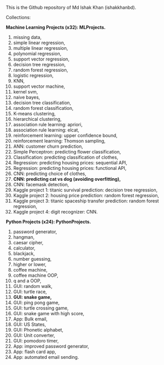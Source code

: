 This is the Github repository of Md Ishak Khan (ishakkhanbd). 

Collections:

**Machine Learning Projects (x32): MLProjects.**

1. missing data,
2. simple linear regression,
3. multiple linear regression,
4. polynomial regression,
5. support vector regression,
6. decision tree regression,
7. random forest regression,
8. logistic regression,
9. KNN,
10. support vector machine,
11. kernel svm,
12. naive bayes,
13. decision tree classification,
14. random forest classification,
15. K-means clustering,
16. hierarchical clustering,
17. association rule learning: apriori,
18. association rule learning: elcat,
19. reinforcement learning: upper confidence bound,
20. reinforcement learning: Thomson sampling,
21. ANN: customer churn prediction,
22. Simple Perceptron: predicting flower classification,
23. Classification: predicting classification of clothes,
24. Regression: predicting housing prices: sequential API,
25. Regression: predicting housing prices: functional API,
26. CNN: predicting choice of clothes,
27. **CNN: predicting cat vs dog (avoiding overfitting),**
28. CNN: facemask detection,
29. Kaggle project 1: titanic survival prediction: decision tree regression,
30. Kaggle project 2: housing price prediction: random forest regression,
31. Kaggle project 3: titanic spaceship transfer prediction: random forest regression,
32. Kaggle project 4: digit recognizer: CNN. 



**Python Projects (x24): PythonProjects.**

1. password generator,
2. hangman,
3. caesar cipher,
4. calculator,
5. blackjack,
6. number guessing,
7. higher or lower,
8. coffee machine,
9. coffee machine OOP,
10. q and a OOP,
11. GUI: random walk,
12. GUI: turtle race,
13. **GUI: snake game,**
14. GUI: ping pong game,
15. GUI: turtle crossing game,
16. GUI: snake game with high score,
17. App: Bulk email,
18. GUI: US States,
19. GUI: Phonetic alphabet,
20. GUI: Unit converter,
21. GUI: pomodoro timer,
22. App: improved password generator,
23. App: flash card app,
24. App: automated email sending.
   




